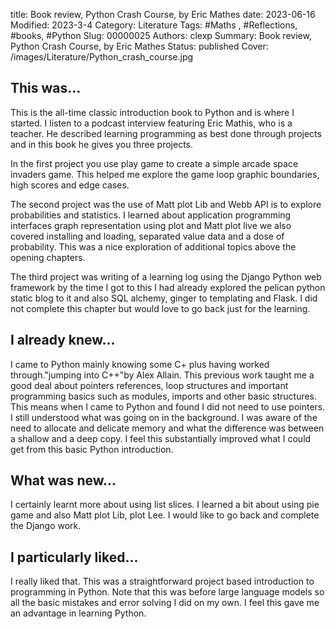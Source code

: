 title: Book review, Python Crash Course, by Eric Mathes
date: 2023-06-16
Modified: 2023-3-4
Category: Literature
Tags: #Maths , #Reflections, #books, #Python
Slug: 00000025
Authors: clexp
Summary: Book review, Python Crash Course, by Eric Mathes
Status: published
Cover: /images/Literature/Python_crash_course.jpg

## This was...

This is the all-time classic introduction book to Python and is where I started. I listen to a podcast interview featuring Eric Mathis, who is a teacher. He described learning programming as best done through projects and in this book he gives you three projects.

In the first project you use play game to create a simple arcade space invaders game. This helped me explore the game loop graphic boundaries, high scores and edge cases.

The second project was the use of Matt plot Lib and Webb API is to explore probabilities and statistics. I learned about application programming interfaces graph representation using plot and Matt plot live we also covered installing and loading, separated value data and a dose of probability. This was a nice exploration of additional topics above the opening chapters.

The third project was writing of a learning log using the Django Python web framework by the time I got to this I had already explored the pelican python static blog to it and also SQL alchemy, ginger to templating and Flask. I did not complete this chapter but would love to go back just for the learning.

## I already knew...

I came to Python mainly knowing some C+ plus having worked through."jumping into C++"by Alex Allain. This previous work taught me a good deal about pointers references, loop structures and important programming basics such as modules, imports and other basic structures. This means when I came to Python and found I did not need to use pointers. I still understood what was going on in the background. I was aware of the need to allocate and delicate memory and what the difference was between a shallow and a deep copy. I feel this substantially improved what I could get from this basic Python introduction.

## What was new...

I certainly learnt more about using list slices. I learned a bit about using pie game and also Matt plot Lib, plot Lee. I would like to go back and complete the Django work.

## I particularly liked...

I really liked that. This was a straightforward project based introduction to programming in Python. Note that this was before large language models so all the basic mistakes and error solving I did on my own. I feel this gave me an advantage in learning Python.
